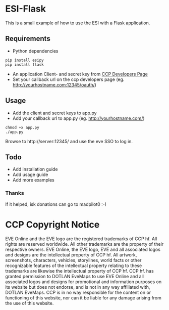 # ESI-Flask
This is a small example of how to use the ESI with a Flask application. 

## Requirements
* Python dependencies
```
pip install esipy
pip install flask
```
* An application Client- and secret key from [CCP Developers Page](https://developers.eveonline.com/applications)
* Set your callback url on the ccp developers page (eg. http://yourhostname.com:12345/oauth/)

## Usage

* Add the client and secret keys to app.py
* Add your callback url to app.py (eg. http://yourhostname.com/)
```
chmod +x app.py
./app.py
```
Browse to http://server:12345/ and use the eve SSO to log in. 

## Todo
* Add installation guide
* Add usage guide
* Add more examples

### Thanks
If it helped, isk donations can go to madpilot0 :-)

# CCP Copyright Notice
EVE Online and the EVE logo are the registered trademarks of CCP hf. All rights are reserved worldwide. All other trademarks are the property of their respective owners. EVE Online, the EVE logo, EVE and all associated logos and designs are the intellectual property of CCP hf. All artwork, screenshots, characters, vehicles, storylines, world facts or other recognizable features of the intellectual property relating to these trademarks are likewise the intellectual property of CCP hf. CCP hf. has granted permission to DOTLAN EveMaps to use EVE Online and all associated logos and designs for promotional and information purposes on its website but does not endorse, and is not in any way affiliated with, DOTLAN EveMaps. CCP is in no way responsible for the content on or functioning of this website, nor can it be liable for any damage arising from the use of this website.